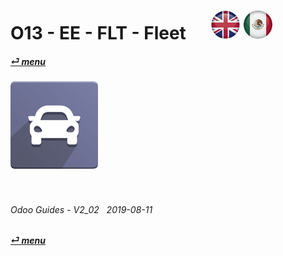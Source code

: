# O13 - EE - FLT - Fleet &nbsp;&nbsp;&nbsp;&nbsp; [![en-uk](/doc/img/flg/en-uk-flg-btn-sml.png)](/en-uk/o13/ee/flt/en-uk-o13-ee-flt-guides.md) [ ![es-mx](/doc/img/flg/es-mx-flg-btn-sml.png)](/es-mx/o13/ee/flt/es-mx-o13-ee-flt-guides.md)
#### [_&#x23CE; menu_](/en-uk/o13/ee/en-uk-o13-ee-guides-menu.md "Back to EE menu")  
### ![flt](/doc/img/app/big/flt.png)
[ⱽ¹²³⁴⁵⁶⁷⁸⁹⁰⁻]: # (ⱽ¹²³⁴⁵⁶⁷⁸⁹⁰⁻)

<br>

###### Odoo Guides - V2_02 &nbsp; 2019-08-11  
**[_&#x23CE; menu_](/en-uk/o13/ee/en-uk-o13-ee-guides-menu.md)**  
